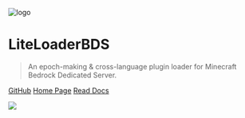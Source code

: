 ![logo](../assets/Logo.png)

# LiteLoaderBDS

> An epoch-making & cross-language plugin loader for Minecraft Bedrock Dedicated Server.

[GitHub](https://github.com/LiteLDev/LiteLoaderBDS)
[Home Page](https://www.litebds.com)
[Read Docs](/README.md)

![](../assets/banner.webp)